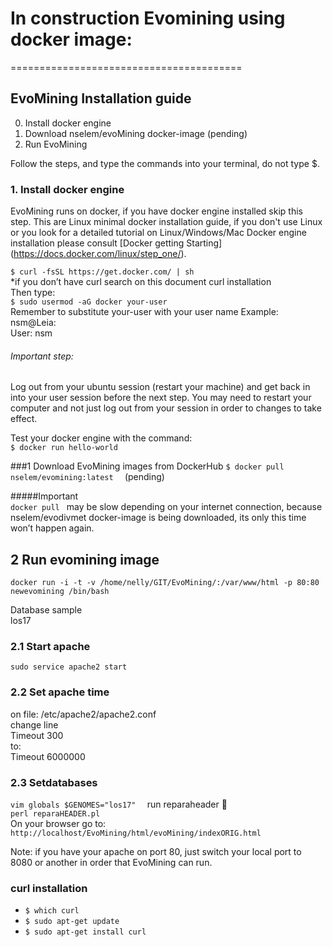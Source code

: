 # In construction Evomining using docker image:
========================================
## EvoMining Installation guide

0. Install docker engine   
1. Download nselem/evoMining docker-image  (pending)  
2. Run EvoMining    

Follow the steps, and type the commands into your terminal, do not type $.  

### 1. Install docker engine  
EvoMining runs on docker, if you have docker engine installed skip this step. This are Linux minimal docker installation guide, if you don't use Linux or you look for a detailed tutorial on Linux/Windows/Mac Docker engine installation please consult [Docker getting Starting] (https://docs.docker.com/linux/step_one/).  

`$ curl -fsSL https://get.docker.com/ | sh `  
*if you don’t have curl search on this document curl installation  
Then type:  
    `$ sudo usermod -aG docker your-user`  
Remember to substitute your-user with your user name 
Example: nsm@Leia:    
User: nsm  
###### Important step:  
Log out from your ubuntu session (restart your machine) and get back in into your user session before the next step.
You may need to restart your computer and not just log out from your session in order to changes to take effect.

Test your docker engine with the command:  
`$ docker run hello-world`  

###1 Download EvoMining images from DockerHub
`$ docker pull nselem/evomining:latest  `   (pending)  

#####Important  
`docker pull ` may be slow depending on your internet connection, because nselem/evodivmet docker-image is being downloaded, its only this time won’t happen again.  

## 2 Run evomining image  

`docker run -i -t -v /home/nelly/GIT/EvoMining/:/var/www/html -p 80:80 newevomining /bin/bash  `

Database sample  
los17  

### 2.1 Start apache  
`sudo service apache2 start  `
  
### 2.2 Set apache time  

on file: /etc/apache2/apache2.conf  
change line  
Timeout 300  
to:   
Timeout 6000000  
  
### 2.3 Setdatabases  

`vim globals $GENOMES="los17"  `
run reparaheader :walking:   
`perl reparaHEADER.pl  `  
On your browser go to:
`http://localhost/EvoMining/html/evoMining/indexORIG.html`   

Note: if you have your apache on port 80, just switch your local port to 8080 or another in order that EvoMining can run. 

### curl installation
- `$ which curl`
- `$ sudo apt-get update`
- `$ sudo apt-get install curl`
